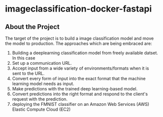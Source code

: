 # imageclassification-docker-fastapi
## About the Project
The target of the project is to build a image classification model and move the model to production. The approaches which are being embraced are:
<ol>
  <li>Building a deeplearning classification model from freely available datset. In this case <a href="https://www.kaggle.com/alessiocorrado99/animals10"></a></li>
  <li>Set up a communication URL.</li>
  <li>Accept input from a wide variety of environments/formats when it is sent to the URL.</li>
  <li>Convert every form of input into the exact format that the machine learning model needs as input.</li>
  <li>Make predictions with the trained deep learning-based model.</li>
  <li>Convert predictions into the right format and respond to the client's request with the prediction.</li>
  <li>deploying the FMNIST classifier on an Amazon Web Services (AWS) Elastic Compute Cloud (EC2)</li>
</ol>
